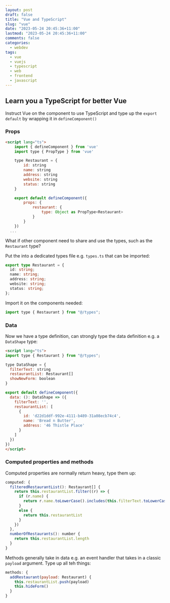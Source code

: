 ```yaml
---
layout: post
draft: false
title: "Vue and TypeScript"
slug: "vue"
date: "2023-05-24 20:45:36+11:00"
lastmod: "2023-05-24 20:45:36+11:00"
comments: false
categories:
  - webdev
tags:
  - vue
  - vuejs
  - typescript
  - web
  - frontend
  - javascript
---
```


## Learn you a TypeScript for better Vue

Instruct Vue on the component to use TypeScript and type up the `export default` by wrapping it in `defineComponent()`

### Props

```html
<script lang="ts">
    import { defineComponent } from 'vue'
    import type { PropType } from 'vue'

    type Restaurant = {
        id: string
        name: string
        address: string
        website: string
        status: string
    }

    export default defineComponent({
        props: {
            restaurant: {
                type: Object as PropType<Restaurant>
            }
        }
    })
  ...
```

What if other component need to share and use the types, such as the `Restaurant` type?

Put the into a dedicated types file e.g. `types.ts` that can be imported:

```typescript
export type Restaurant = {
  id: string;
  name: string;
  address: string;
  website: string;
  status: string;
};
```

Import it on the components needed:

```javascript
import type { Restaurant } from "@/types";
```


### Data

Now we have a type definition, can strongly type the data definition e.g. a `DataShape` type:

```html
<script lang="ts">
import type { Restaurant } from "@/types";

type DataShape = {
  filterText: string
  restaurantList: Restaurant[]
  showNewForm: boolean
}

export default defineComponent({
  data: (): DataShape => ({
    filterText: '',
    restaurantList: [
      {
        id: 'd22d1ddf-992e-4111-b489-31a08ecb74c4',
        name: 'Bread n Butter',
        address: '46 Thistle Place'
      }
    ]
  })
})
</script>
```

### Computed properties and methods

Computed properties are normally return heavy, type them up:

```javascript
computed: {
  filteredRestaurantList(): Restaurant[] {
    return this.restaurantList.filter((r) => {
      if (r.name) {
        return r.name.toLowerCase().includes(this.filterText.toLowerCase())
      }
      else {
        return this.restaurantList
      }
    })
  },
  numberOfRestaurants(): number {
    return this.restaurantList.length
  }
}
```

Methods generally take in data e.g. an event handler that takes in a classic `payload` argument. Type up all teh things:

```javascript
methods: {
  addRestaurant(payload: Restaurant) {
    this.restaurantList.push(payload)
    this.hideForm()
  }
}
```